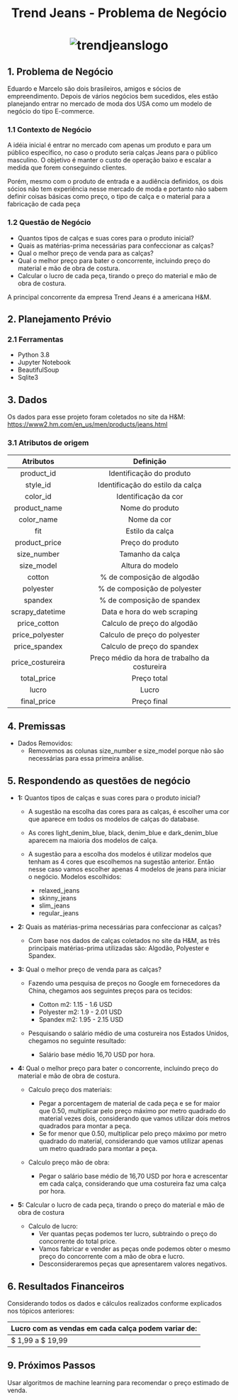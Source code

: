 <h1 align="center">
  Trend Jeans - Problema de Negócio
</h1>

<h1 align="center">
  <img alt="trendjeanslogo" title="#logo" src="./images/trend_jeans.jpg" />
</h1>

## 1. Problema de Negócio
    
Eduardo e Marcelo são dois brasileiros, amigos e sócios de empreendimento. Depois de vários negócios bem sucedidos, eles estão planejando entrar no mercado de moda dos USA como um modelo de negócio do tipo E-commerce.

### 1.1 Contexto de Negócio
A idéia inicial é entrar no mercado com apenas um produto e para um público específico, no caso o produto seria calças Jeans para o público masculino. O objetivo é manter o custo de operação baixo e escalar a medida que forem conseguindo clientes.

Porém, mesmo com o produto de entrada e a audiência definidos, os dois sócios não tem experiência nesse mercado de moda e portanto não sabem definir coisas básicas como preço, o tipo de calça e o material para a fabricação de cada peça

### 1.2 Questão de Negócio
   - Quantos tipos de calças e suas cores para o produto inicial?
   - Quais as matérias-prima necessárias para confeccionar as calças?
   - Qual o melhor preço de venda para as calças?
   - Qual o melhor preço para bater o concorrente, incluindo preço do material e mão de obra de costura.
   - Calcular o lucro de cada peça, tirando o preço do material e mão de obra de costura.
   
   A principal concorrente da empresa Trend Jeans é a americana H&M.

## 2. Planejamento Prévio

### 2.1 Ferramentas
  - Python 3.8
  - Jupyter Notebook
  - BeautifulSoup
  - Sqlite3

## 3. Dados
Os dados para esse projeto foram coletados no site da H&M: https://www2.hm.com/en_us/men/products/jeans.html

### 3.1 Atributos de origem

|    Atributos    |                         Definição                            |
| :-------------: | :----------------------------------------------------------: |
|   product_id    |                   Identificação do produto                   |
|    style_id     |                Identificação do estilo da calça              |
|    color_id     |                     Identificação da cor                     |
|  product_name   |                      Nome do produto                         |
|   color_name    |                        Nome da cor                           |
|      fit        |                      Estilo da calça                         |
|  product_price  |                     Preço do produto                         |
|   size_number   |                     Tamanho da calça                         |
|    size_model   |                     Altura do modelo                         |
|     cotton      |                 % de composição de algodão                   |
|    polyester    |                % de composição de polyester                  |
|     spandex     |                 % de composição de spandex                   |
| scrapy_datetime |                Data e hora do web scraping                   |
|   price_cotton  |                Calculo de preço do algodão                   |
| price_polyester |               Calculo de preço do polyester                  |
|  price_spandex  |                Calculo de preço do spandex                   |
|price_costureira |         Preço médio da hora de trabalho da costureira        |
|  total_price    |                        Preço total                           |
|      lucro      |                          Lucro                               |
|  final_price    |                        Preço final                           |


## 4. Premissas

- Dados Removidos: 
    - Removemos as colunas size_number e size_model porque não são necessárias para essa primeira análise.

## 5. Respondendo as questões de negócio

   - **1:** Quantos tipos de calças e suas cores para o produto inicial?
   
      - A sugestão na escolha das cores para as calças, é escolher uma cor que aparece em todos os modelos de calças do database.
      - As cores light_denim_blue, black, denim_blue e dark_denim_blue aparecem na maioria dos modelos de calça.
      
      - A sugestão para a escolha dos modelos é utilizar modelos que tenham as 4 cores que escolhemos na sugestão anterior.
        Então nesse caso vamos escolher apenas 4 modelos de jeans para iniciar o negócio.
        Modelos escolhidos:
        - relaxed_jeans
        - skinny_jeans
        - slim_jeans
        - regular_jeans


   - **2:** Quais as matérias-prima necessárias para confeccionar as calças?
   
      - Com base nos dados de calças coletados no site da H&M, as três principais matérias-prima utilizadas são: Algodão, Polyester e Spandex.


   - **3:** Qual o melhor preço de venda para as calças?
     
      - Fazendo uma pesquisa de preços no Google em fornecedores da China, chegamos aos seguintes preços para os tecidos:
        - Cotton m2: 1.15 - 1.6 USD
        - Polyester m2: 1.9 - 2.01 USD
        - Spandex m2: 1.95 - 2.15 USD
        
      - Pesquisando o salário médio de uma costureira nos Estados Unidos, chegamos no seguinte resultado:
        - Salário base médio 16,70 USD por hora.


   - **4:** Qual o melhor preço para bater o concorrente, incluindo preço do material e mão de obra de costura.
      
      - Calculo preço dos materiais:
        - Pegar a porcentagem de material de cada peça e se for maior que 0.50, multiplicar pelo preço máximo por metro quadrado do material vezes dois, considerando que vamos utilizar dois metros quadrados para montar a peça.
        - Se for menor que 0.50, multiplicar pelo preço máximo por metro quadrado do material, considerando que vamos utilizar apenas um metro quadrado para montar a peça.
      
      - Calculo preço mão de obra:
        - Pegar o salário base médio de 16,70 USD por hora e acrescentar em cada calça, considerando que uma costureira faz uma calça por hora.
   
   - **5:** Calcular o lucro de cada peça, tirando o preço do material e mão de obra de costura
      
      - Calculo de lucro:
        - Ver quantas peças podemos ter lucro, subtraindo o preço do concorrente do total price.
        - Vamos fabricar e vender as peças onde podemos obter o mesmo preço do concorrente com a mão de obra e lucro.
        - Desconsideraremos peças que apresentarem valores negativos.


## 6. Resultados Financeiros 

Considerando todos os dados e cálculos realizados conforme explicados nos tópicos anteriores:


|   Lucro com as vendas em cada calça podem variar de:   |
|--------------------------------------------------------|
|                    $ 1,99 a $ 19,99                    |


## 9. Próximos Passos

 Usar algoritmos de machine learning para recomendar o preço estimado de venda.
